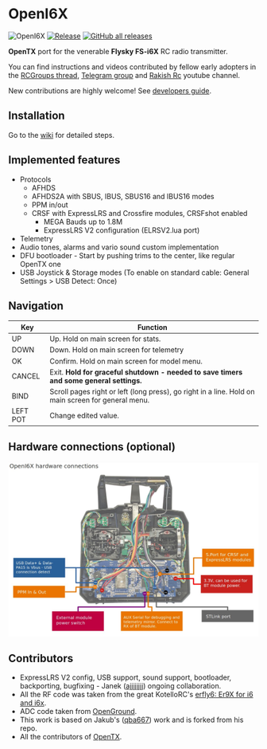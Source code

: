 # OpenI6X

![OpenI6X](https://circleci.com/gh/OpenI6X/opentx.svg?style=shield)
[![Release](https://img.shields.io/github/v/release/OpenI6X/opentx?include_prereleases)](https://github.com/OpenI6X/opentx/releases)
[![GitHub all releases](https://img.shields.io/github/downloads/OpenI6X/opentx/total)](https://github.com/OpenI6X/opentx/releases)

**OpenTX** port for the venerable **Flysky FS-i6X** RC radio transmitter.


You can find instructions and videos contributed by fellow early adopters in the [RCGroups thread](https://www.rcgroups.com/forums/showthread.php?3916435-FlySky-I6X-port-of-OpenTX), [Telegram group](https://t.me/otx_flysky_i6x) and [Rakish Rc](https://www.youtube.com/c/RakishRc) youtube channel. 

New contributions are highly welcome! See [developers guide](https://github.com/OpenI6X/opentx/wiki/Contribute).

## Installation

Go to the [wiki](https://github.com/OpenI6X/opentx/wiki) for detailed steps.

## Implemented features 

* Protocols
  * AFHDS
  * AFHDS2A with SBUS, IBUS, SBUS16 and IBUS16 modes
  * PPM in/out
  * CRSF with ExpressLRS and Crossfire modules, CRSFshot enabled
    * MEGA Bauds up to 1.8M
    * ExpressLRS V2 configuration (ELRSV2.lua port)
* Telemetry
* Audio tones, alarms and vario sound custom implementation
* DFU bootloader - Start by pushing trims to the center, like regular OpenTX one
* USB Joystick & Storage modes (To enable on standard cable: General Settings > USB Detect: Once)

## Navigation

| Key | Function                                                                                           |
| --- |----------------------------------------------------------------------------------------------------|
| UP     | Up. Hold on main screen for stats.                                                                 |                              
| DOWN   | Down. Hold on main screen for telemetry                                                            |                                  
| OK     | Confirm. Hold on main screen for model menu.                                                       |
| CANCEL | Exit. **Hold for graceful shutdown - needed to save timers and some general settings.**            |                      
| BIND   | Scroll pages right or left (long press), go right in a line. Hold on main screen for general menu. |
| LEFT POT | Change edited value.                                                                               |

## Hardware connections (optional)

![hw](https://github.com/OpenI6X/opentx/raw/master/doc/flysky/openi6x_hardware.jpeg?raw=true)

## Contributors

* ExpressLRS V2 config, USB support, sound support, bootloader, backporting, bugfixing - Janek ([ajjjjjjjj](https://github.com/ajjjjjjjj)) ongoing collaboration.
* All the RF code was taken from the great KotelloRC's [erfly6: Er9X for i6 and i6x](https://bitbucket.org/KotelloRC/erfly6/src/master/).
* ADC code taken from [OpenGround](https://github.com/fishpepper/OpenGround).
* This work is based on Jakub's ([qba667](https://github.com/qba667)) work and is forked from his repo.
* All the contributors of [OpenTX](https://github.com/opentx/opentx/). 
